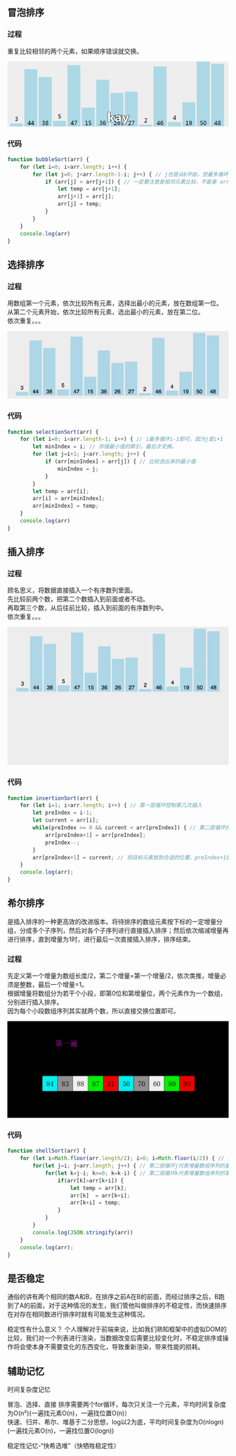 ## 冒泡排序
### 过程
重复比较相邻的两个元素，如果顺序错误就交换。

![冒泡排序](https://raw.githubusercontent.com/LiShuxue/blog-article/master/数据结构与算法/bubbleSort.gif)

### 代码
```js
function bubbleSort(arr) {
    for (let i=0; i<arr.length; i++) {
        for (let j=0; j<arr.length-1-i; j++) { // j也是从0开始，但最多循环j-1-i
            if (arr[j] > arr[j+1]) { // 一定要注意是相邻元素比较，不能拿 arr[i] 去依次比较，那样相当于将最小元素换到0位
                let temp = arr[j+1];
                arr[j+1] = arr[j];
                arr[j] = temp;
            }
        }
    }
    console.log(arr)
}
```

## 选择排序
### 过程
用数组第一个元素，依次比较所有元素，选择出最小的元素，放在数组第一位。  
从第二个元素开始，依次比较所有元素，选出最小的元素，放在第二位。  
依次重复。。。

![选择排序](https://raw.githubusercontent.com/LiShuxue/blog-article/master/数据结构与算法/selectionSort.gif)

### 代码
```js
function selectionSort(arr) {
    for (let i=0; i<arr.length-1; i++) { // i最多循环i-1即可，因为j是i+1
        let minIndex = i; // 存储最小值的索引，最后才交换。
        for (let j=i+1; j<arr.length; j++) { 
            if (arr[minIndex] > arr[j]) { // 比较选出来的最小值
                minIndex = j;
            }
        }
        let temp = arr[i];
        arr[i] = arr[minIndex];
        arr[minIndex] = temp;
    }
    console.log(arr)
}
```

## 插入排序
### 过程
顾名思义，将数据直接插入一个有序数列里面。  
先比较前两个数，把第二个数插入到前面或者不动。  
再取第三个数，从后往前比较，插入到前面的有序数列中。  
依次重复。。。

![插入排序](https://raw.githubusercontent.com/LiShuxue/blog-article/master/数据结构与算法/insertionSort.gif)

### 代码
```js
function insertionSort(arr) {
    for (let i=1; i<arr.length; i++) { // 第一层循环控制第几次插入
        let preIndex = i-1;
        let current = arr[i];
        while(preIndex >= 0 && current < arr[preIndex]) { // 第二层循环控制当前选取的数和有序数列的比较
            arr[preIndex+1] = arr[preIndex];
            preIndex--;
        }
        arr[preIndex+1] = current; // 将目标元素放到合适的位置，preIndex+1是因为上一次比较完了，preIndex是--了
    }
    console.log(arr);
}
```

## 希尔排序
是插入排序的一种更高效的改进版本。将待排序的数组元素按下标的一定增量分组，分成多个子序列，然后对各个子序列进行直接插入排序；然后依次缩减增量再进行排序，直到增量为1时，进行最后一次直接插入排序，排序结束。
### 过程
先定义第一个增量为数组长度/2，第二个增量=第一个增量/2，依次类推，增量必须是整数，最后一个增量=1。  
根据增量将数组分为若干个小段，即第0位和第增量位，两个元素作为一个数组，分别进行插入排序。  
因为每个小段数组序列其实就两个数，所以直接交换位置即可。  

![希尔排序](https://raw.githubusercontent.com/LiShuxue/blog-article/master/数据结构与算法/shellSort.gif)

### 代码
```js
function shellSort(arr) {
    for (let i=Math.floor(arr.length/2); i>0; i=Math.floor(i/2)) { // 第一层循环控制增量
        for(let j=i; j<arr.length; j++) { // 第二层循环j代表增量数组序列的最后一个值
            for(let k=j-i; k>=0; k=k-i) { // 第二层循环k代表增量数组序列的第一个值
                if(arr[k]>arr[k+i]) {
                    let temp = arr[k];
                    arr[k]  = arr[k+i];
                    arr[k+i] = temp;
                }
            }
        }
        console.log(JSON.stringify(arr))
    }
    console.log(arr);
}
```

## 是否稳定
通俗的讲有两个相同的数A和B，在排序之前A在B的前面，而经过排序之后，B跑到了A的前面，对于这种情况的发生，我们管他叫做排序的不稳定性，而快速排序在对存在相同数进行排序时就有可能发生这种情况。

稳定性有什么意义？ 个人理解对于前端来说，比如我们熟知框架中的虚拟DOM的比较，我们对一个列表进行渲染，当数据改变后需要比较变化时，不稳定排序或操作将会使本身不需要变化的东西变化，导致重新渲染，带来性能的损耗。

## 辅助记忆
时间复杂度记忆  

冒泡、选择、直接 排序需要两个for循环，每次只关注一个元素，平均时间复杂度为O(n²)(一遍找元素O(n)，一遍找位置O(n)）  
快速、归并、希尔、堆基于二分思想，log以2为底，平均时间复杂度为O(nlogn)(一遍找元素O(n)，一遍找位置O(logn))  

稳定性记忆-“快希选堆”（快牺牲稳定性）

